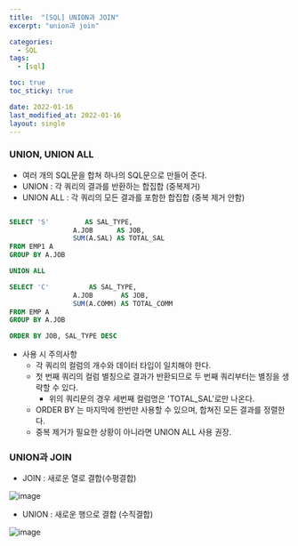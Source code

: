 ```yaml
---
title:  "[SQL] UNION과 JOIN"
excerpt: "union과 join"

categories:
  - SQL
tags:
  - [sql]

toc: true
toc_sticky: true

date: 2022-01-16
last_modified_at: 2022-01-16
layout: single
---
```


### UNION, UNION ALL
- 여러 개의 SQL문을 합쳐 하나의 SQL문으로 만들어 준다.
- UNION : 각 쿼리의 결과를 반환하는 합집합 (중복제거)
- UNION ALL : 각 쿼리의 모든 결과를 포함한 합집합 (중복 제거 안함)
```sql

SELECT 'S'         AS SAL_TYPE,
				A.JOB      AS JOB,
				SUM(A.SAL) AS TOTAL_SAL
FROM EMP1 A
GROUP BY A.JOB

UNION ALL

SELECT 'C'          AS SAL_TYPE,
				A.JOB       AS JOB,
				SUM(A.COMM) AS TOTAL_COMM
FROM EMP A
GROUP BY A.JOB

ORDER BY JOB, SAL_TYPE DESC
```
- 사용 시 주의사항
  * 각 쿼리의 컬럼의 개수와 데이터 타입이 일치해야 한다.
  * 첫 번째 쿼리의 컬럼 별칭으로 결과가 반환되므로 두 번째 쿼리부터는 별칭을 생략할 수 있다.
    + 위의 쿼리문의 경우 세번째 컬럼명은 'TOTAL_SAL'로만 나온다.
  * ORDER BY 는 마지막에 한번만 사용할 수 있으며, 합쳐진 모든 결과를 정렬한다.
  * 중복 제거가 필요한 상황이 아니라면 UNION ALL 사용 권장.

### UNION과 JOIN
- JOIN : 새로운 열로 결합(수평결합)


![image](https://s3.us-west-2.amazonaws.com/secure.notion-static.com/3ad73b52-7ea7-4b0c-bd27-60a46f6f0412/Untitled.png?X-Amz-Algorithm=AWS4-HMAC-SHA256&X-Amz-Content-Sha256=UNSIGNED-PAYLOAD&X-Amz-Credential=AKIAT73L2G45EIPT3X45%2F20220113%2Fus-west-2%2Fs3%2Faws4_request&X-Amz-Date=20220113T034822Z&X-Amz-Expires=86400&X-Amz-Signature=146a26f83ceaab811a312cf37a67cbb686274df0d77b51847d63543d50af57fe&X-Amz-SignedHeaders=host&response-content-disposition=filename%20%3D%22Untitled.png%22&x-id=GetObject)

- UNION : 새로운 행으로 결합 (수직결합)


![image](https://s3.us-west-2.amazonaws.com/secure.notion-static.com/ef41d8d6-d350-4efe-b8ff-3d62d674150f/Untitled.png?X-Amz-Algorithm=AWS4-HMAC-SHA256&X-Amz-Content-Sha256=UNSIGNED-PAYLOAD&X-Amz-Credential=AKIAT73L2G45EIPT3X45%2F20220113%2Fus-west-2%2Fs3%2Faws4_request&X-Amz-Date=20220113T034922Z&X-Amz-Expires=86400&X-Amz-Signature=beeab442a5c0515442b38369de35a7e2d2de243904b4ab28f7153e3100d03f49&X-Amz-SignedHeaders=host&response-content-disposition=filename%20%3D%22Untitled.png%22&x-id=GetObject)
